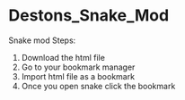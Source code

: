 # Destons_Snake_Mod
Snake mod
Steps:
1. Download the html file
2. Go to your bookmark manager
3. Import html file as a bookmark
4. Once you open snake click the bookmark
